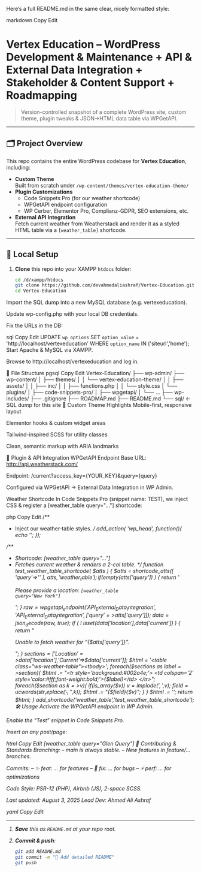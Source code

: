 Here’s a full README.md in the same clear, nicely formatted style:

markdown
Copy
Edit
# Vertex Education – WordPress Development & Maintenance + API & External Data Integration + Stakeholder & Content Support + Roadmapping 

> Version-controlled snapshot of a complete WordPress site, custom theme, plugin tweaks & JSON→HTML data table via WPGetAPI.

---

## 🗂️ Project Overview

This repo contains the entire WordPress codebase for **Vertex Education**, including:

- **Custom Theme**  
  Built from scratch under `/wp-content/themes/vertex-education-theme/`
- **Plugin Customizations**  
  - Code Snippets Pro (for our weather shortcode)  
  - WPGetAPI endpoint configuration  
  - WP Cerber, Elementor Pro, Complianz-GDPR, SEO extensions, etc.
- **External API Integration**  
  Fetch current weather from Weatherstack and render it as a styled HTML table via a `[weather_table]` shortcode.

---

## 🚀 Local Setup

1. **Clone** this repo into your XAMPP `htdocs` folder:
   ```bash
   cd /d/xampp/htdocs
   git clone https://github.com/devahmedaliashraf/Vertex-Education.git
   cd Vertex-Education
Import the SQL dump into a new MySQL database (e.g. vertexeducation).

Update wp-config.php with your local DB credentials.

Fix the URLs in the DB:

sql
Copy
Edit
UPDATE `wp_options`
  SET `option_value` = 'http://localhost/vertexeducation'
  WHERE `option_name` IN ('siteurl','home');
Start Apache & MySQL via XAMPP.

Browse to http://localhost/vertexeducation and log in.

📁 File Structure
pgsql
Copy
Edit
Vertex-Education/
├── wp-admin/
├── wp-content/
│   ├── themes/
│   │   └── vertex-education-theme/
│   │       ├── assets/
│   │       ├── inc/
│   │       ├── functions.php
│   │       └── style.css
│   └── plugins/
│       ├── code-snippets-pro/
│       ├── wpgetapi/
│       └── …
├── wp-includes/
├── .gitignore
├── ROADMAP.md
├── README.md
└── sql/  ← SQL dump for this site
🎨 Custom Theme Highlights
Mobile-first, responsive layout

Elementor hooks & custom widget areas

Tailwind-inspired SCSS for utility classes

Clean, semantic markup with ARIA landmarks

🔌 Plugin & API Integration
WPGetAPI Endpoint
Base URL: http://api.weatherstack.com/

Endpoint: /current?access_key={YOUR_KEY}&query={query}

Configured via WPGetAPI → External Data Integration in WP Admin.

Weather Shortcode
In Code Snippets Pro (snippet name: TEST), we inject CSS & register a [weather_table query="…"] shortcode:

php
Copy
Edit
/**
 * Inject our weather‐table styles.
 */
add_action( 'wp_head', function(){
  echo '<style>
    table.ws-weather-table { … }
    /* header rows, data cells, alternating backgrounds… */
  </style>';
});

/**
 * Shortcode: [weather_table query="…"]
 * Fetches current weather & renders a 2-col table.
 */
function test_weather_table_shortcode( $atts ) {
  $atts = shortcode_atts([ 'query'=>'' ], $atts, 'weather_table' );
  if ( empty($atts['query']) ) {
    return '<p>Please provide a location: <code>[weather_table query="New York"]</code></p>';
  }
  $raw  = wpgetapi_endpoint('API_External_Data_Integration','API_External_Data_Integration',['query'=>$atts['query']]);
  $data = json_decode($raw, true);
  if ( ! isset($data['location'],$data['current']) ) {
    return "<p>Unable to fetch weather for “{$atts['query']}”.</p>";
  }
  $sections = ['Location'=>$data['location'],'Current'=>$data['current']];
  $html = '<table class="ws-weather-table"><tbody>';
  foreach($sections as $label=>$section){
    $html .= "<tr style='background:#002a4e;'>
                <td colspan='2' style='color:#fff;font-weight:bold;'>{$label}</td>
              </tr>";
    foreach($section as $k=>$v){
      if(is_array($v)) $v = implode(', ',$v);
      $field = ucwords(str_replace('_',' ',$k));
      $html .= "<tr><td>{$field}</td><td>{$v}</td></tr>";
    }
  }
  $html .= '</tbody></table>';
  return $html;
}
add_shortcode('weather_table','test_weather_table_shortcode');
🛠️ Usage
Activate the WPGetAPI endpoint in WP Admin.

Enable the “Test” snippet in Code Snippets Pro.

Insert on any post/page:

html
Copy
Edit
[weather_table query="Glen Query"]
🤝 Contributing & Standards
Branching:
– main is always stable.
– New features in feature/… branches.

Commits:
– ✨ feat: … for features
– 🐛 fix: … for bugs
– ⚡️ perf: … for optimizations

Code Style: PSR-12 (PHP), Airbnb (JS), 2-space SCSS.

Last updated: August 3, 2025
Lead Dev: Ahmed Ali Ashraf

yaml
Copy
Edit

---

1. **Save** this as `README.md` at your repo root.  
2. **Commit & push**:

   ```bash
   git add README.md
   git commit -m "📖 Add detailed README"
   git push

